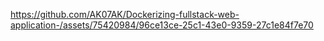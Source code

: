 https://github.com/AK07AK/Dockerizing-fullstack-web-application-/assets/75420984/96ce13ce-25c1-43e0-9359-27c1e84f7e70

